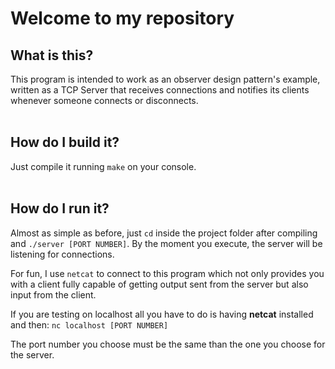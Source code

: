 # Welcome to my repository 
## What is this?
This program is intended to work as an observer design pattern's example, written as a TCP
Server that receives connections and notifies its clients whenever someone connects or
disconnects.
<br><br>
## How do I build it?
Just compile it running ```make``` on your console.
<br><br>

## How do I run it?

Almost as simple as before, just ```cd``` inside the project folder after compiling and ```./server [PORT NUMBER]```.
By the moment you execute, the server will be listening for connections.

For fun, I use `netcat` to connect to this program which not only provides you with a client
fully capable of getting output sent from the server but also input from the client.

If you are testing on localhost all you have to do is having **netcat** installed and then:
```nc localhost [PORT NUMBER]```

The port number you choose must be the same than the one you choose for the server.